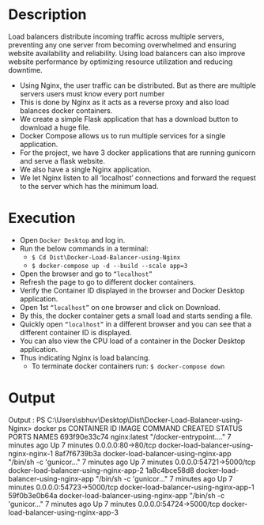 # Description
Load balancers distribute incoming traffic across multiple servers, preventing any one
server from becoming overwhelmed and ensuring website availability and reliability. Using load
balancers can also improve website performance by optimizing resource utilization and reducing
downtime.

- Using Nginx, the user traffic can be distributed. But as there are multiple servers users must
know every port number
- This is done by Nginx as it acts as a reverse proxy and also load balances docker containers.
- We create a simple Flask application that has a download button to download a huge file.
- Docker Compose allows us to run multiple services for a single application. 
- For the project, we have 3 docker applications that are running gunicorn and serve a flask website. 
- We also have a single Nginx application.
- We let Nginx listen to all ‘localhost’ connections and forward the request to the server which
has the minimum load.



# Execution 
- Open `Docker Desktop` and log in.
- Run the below commands in a terminal:
    - `$ Cd Dist\Docker-Load-Balancer-using-Nginx`
    - `$ docker-compose up -d --build --scale app=3`
- Open the browser and go to `“localhost”`
- Refresh the page to go to different docker containers.
- Verify the Container ID displayed in the browser and Docker Desktop application.
- Open 1st `“localhost”` on one browser and click on Download.
- By this, the docker container gets a small load and starts sending a file.
- Quickly open `“localhost”` in a different browser and you can see that a different container ID
is displayed.
-  You can also view the CPU load of a container in the Docker Desktop application.
-  Thus indicating Nginx is load balancing.
    - To terminate docker containers run: `$ docker-compose down`


# Output
Output :
PS C:\Users\sbhuv\Desktop\Dist\Docker-Load-Balancer-using-Nginx> docker ps
CONTAINER ID IMAGE COMMAND CREATED STATUS
PORTS NAMES
693f90e33c74 nginx:latest "/docker-entrypoint.…" 7 minutes ago Up 7 minutes
0.0.0.0:80->80/tcp docker-load-balancer-using-nginx-nginx-1
8af7f6739b3a docker-load-balancer-using-nginx-app "/bin/sh -c 'gunicor…" 7 minutes ago Up 7
minutes 0.0.0.0:54721->5000/tcp docker-load-balancer-using-nginx-app-2
1a8c4bce58d8 docker-load-balancer-using-nginx-app "/bin/sh -c 'gunicor…" 7 minutes ago Up 7
minutes 0.0.0.0:54723->5000/tcp docker-load-balancer-using-nginx-app-1
59f0b3e0b64a docker-load-balancer-using-nginx-app "/bin/sh -c 'gunicor…" 7 minutes ago Up 7
minutes 0.0.0.0:54724->5000/tcp docker-load-balancer-using-nginx-app-3
